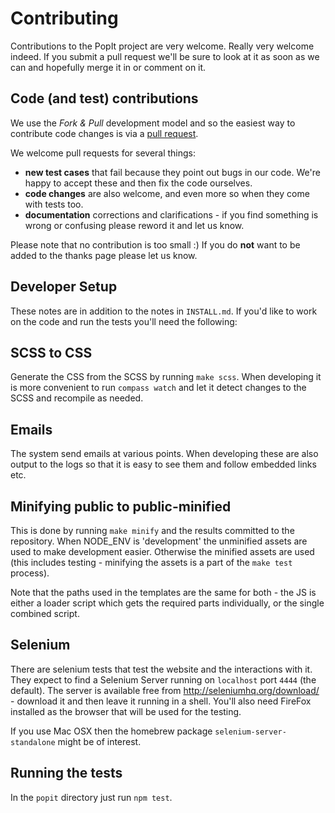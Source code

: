 # Contributing

Contributions to the PopIt project are very welcome. Really very welcome indeed. If you submit a pull request we'll be sure to look at it as soon as we can and hopefully merge it in or comment on it.

## Code (and test) contributions

We use the _Fork & Pull_ development model and so the easiest way to contribute code changes is via a [pull request](http://help.github.com/send-pull-requests/).

We welcome pull requests for several things:

 * **new test cases** that fail because they point out bugs in our code. We're happy to accept these and then fix the code ourselves.
 * **code changes** are also welcome, and even more so when they come with tests too.
 * **documentation** corrections and clarifications - if you find something is wrong or confusing please reword it and let us know.

Please note that no contribution is too small :) If you do **not** want to be added to the thanks page please let us know.


## Developer Setup

These notes are in addition to the notes in `INSTALL.md`. If you'd like to work on the code and run the tests you'll need the following:


## SCSS to CSS

Generate the CSS from the SCSS by running `make scss`. When developing it is more convenient to run `compass watch` and let it detect changes to the SCSS and recompile as needed.


## Emails

The system send emails at various points. When developing these are also output to the logs so that it is easy to see them and follow embedded links etc.


## Minifying public to public-minified

This is done by running `make minify` and the results committed to the repository. When NODE_ENV is 'development' the unminified assets are used to make development easier. Otherwise the minified assets are used (this includes testing - minifying the assets is a part of the `make test` process).

Note that the paths used in the templates are the same for both - the JS is either a loader script which gets the required parts individually, or the single combined script.


## Selenium

There are selenium tests that test the website and the interactions with it. They expect to find a Selenium Server running on `localhost` port `4444` (the default). The server is available free from http://seleniumhq.org/download/ - download it and then leave it running in a shell. You'll also need FireFox installed as the browser that will be used for the testing.

If you use Mac OSX then the homebrew package `selenium-server-standalone` might be of interest.


## Running the tests

In the `popit` directory just run `npm test`.
